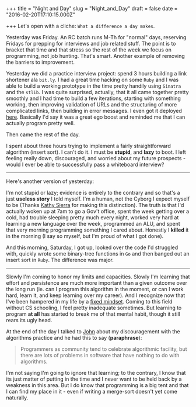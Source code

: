 
+++
title = "Night and Day"
slug = "Night_and_Day"
draft = false
date = "2016-02-20T17:10:15.000Z"

+++
Let's open with a cliche: `What a difference a day makes`.

Yesterday was Friday. An RC batch runs M-Th for "normal" days, reserving Fridays for prepping for interviews and job related stuff.  The point is to bracket that time and that stress so the rest of the week we focus on programming, not job hunting. That's smart. Another example of removing the barriers to improvement.

Yesterday we did a practice interview project: spend 3 hours building a link shortener ala `bit.ly`. I had a great time hacking on some `Ruby` and I was able to build a working prototype in the time pretty handily using `Sinatra` and the `stlib`. I was quite surprised, actually, that it all came together pretty smoothly and I had time to build a few iterations, starting with something working, then improving validation of URLs and the structuring of more complicated links, then building in error messages. I even got it deployed [here](mta.lol). Basically I'd say it was a great ego boost and reminded me that I can actually program pretty well.

Then came the rest of the day.

I spent about three hours trying to implement a fairly straightforward algorithm (insert sort). I can't do it. I must be __stupid__, and __lazy__ to boot. I left feeling really down, discouraged, and worried about my future prospects - would I ever be able to successfully pass a whiteboard interview?
___
Here's another version of yesterday:

I'm not stupid or lazy; evidence is entirely to the contrary and so that's a just __useless story__ I told
myself. I'm a human, not the Cyborg I expect myself to be (Thanks [Kathy
Sierra](https://www.youtube.com/watch?v=FKTxC9pl-WM) for making this distinction). The truth is that I'd
actually woken up at 7am to go a Gov't office, spent the week getting over a cold, had trouble sleeping pretty
much every night, worked very hard at learning a new language over the week, programmed an ALU, and spent that
very morning programming something I cared about. Honestly I __killed__ it in the morning (I say so myself, but I'm proud of what I got done).

And this morning, Saturday, I got up, looked over the code I'd struggled with, quickly wrote some binary-tree functions in `Go` and then banged out an insert sort in `Ruby`. The difference was major.

---

Slowly I'm coming to honor my limits and capacities. Slowly I'm learning that effort and persistence are much more important than a given outcome over the long run (ie. can I program this algorithm in the moment, or can I work hard, learn it, and keep learning over my career). And I recognize now that I've been hampered in my life by a [fixed mindset](https://en.wikipedia.org/wiki/Carol_Dweck). Coming to this field without CS schooling, I feel pretty inadequate sometimes. But learning to program __at all__ has started to break me of that mental habit, though it still rears its ugly head.

At the end of the day I talked to [John](http://workmajj.com/) about my discouragement with the algorithms
practice and he had this to say (__paraphrase__):
> Programmers as community tend to celebrate algorithmic facility, but there are lots of problems in software that have nothing to do with algorithms.

I'm not saying I'm going to ignore that learning; to the contrary, I know that its just matter of putting in the time and I never want to be held back by a weakness in this area. But I do know that programming is a big tent and that I can find my place in it - even if writing a merge-sort doesn't yet come naturally.
